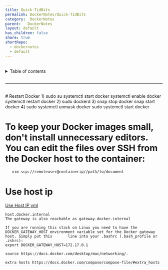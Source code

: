 ```yaml
---
title: Quick-TidBits
permalink: DockerNotes/Quick-TidBits
category:  DockerNotes
parent:   DockerNotes
layout: default
has_children: false
share: true
shortRepo:
  - dockernotes
  - default          
---
```



<br/>          

<details markdown="block">                
<summary>                
Table of contents                
</summary>                
{: .text-delta }                
1. TOC                
{:toc}                
</details>                

<br/>                

***                

<br/>
# Restart Docker
1) sudo su
   systemctl start docker
   systemctl enable docker
   systemctl restart docker
2) sudo dockerd
3) snap stop docker
   snap start docker
4) sudo systemctl unmask docker
   sudo systemctl start docker   


# To keep your Docker images small, don't install unnecessary editors. You can edit the files over SSH from the Docker host to the container:
       vim scp://remoteuser@containerip//path/to/document
       
# Use host ip
<a href="https://gist.github.com/14paxton/fc9331557d823620d73d15c453b83bd8" > Use Host IP yml </a>
    
    host.docker.internal
    The gateway is also reachable as gateway.docker.internal
    
    If you are running this stack on Linux you need to have the DOCKER_GATEWAY_HOST environment variable set for the Docker gateway host. Simply put this       line into your .bashrc (.bash_profile or .zshrc):
    export DOCKER_GATEWAY_HOST=172.17.0.1
    
    source https://docs.docker.com/desktop/mac/networking/.  
    
    extra hosts https://docs.docker.com/compose/compose-file/#extra_hosts